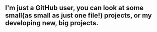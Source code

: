 ## I'm just a GitHub user, you can look at some small(as small as just one file!) projects, or my developing new, big projects.
